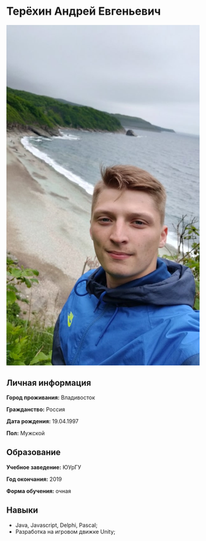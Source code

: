# Терёхин Андрей Евгеньевич
![avatar](img/avatar.jpg)
## Личная информация
**Город проживания:** Владивосток

**Гражданство:** Россия

**Дата рождения:** 19.04.1997

**Пол:** Мужской

## Образование
**Учебное заведение:** ЮУрГУ

**Год окончания:** 2019

**Форма обучения:** очная
## Навыки
- Java, Javascript, Delphi, Pascal;
- Разработка на игровом движке Unity;


